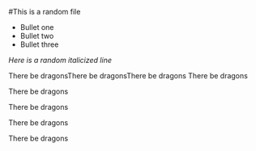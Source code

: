 #This is a random file

- Bullet one
- Bullet two
- Bullet three

<i> Here is a random italicized line </i>

There be dragonsThere be dragonsThere be dragons
There be dragons

 There be dragons

 There be dragons 

 There be dragons 

 There be dragons 
